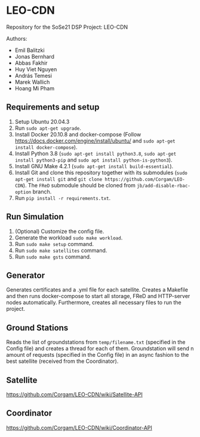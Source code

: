 # LEO-CDN

Repository for the SoSe21 DSP Project: LEO-CDN

Authors:

- Emil Balitzki
- Jonas Bernhard
- Abbas Fakhir
- Huy Viet Nguyen
- András Temesi
- Marek Wallich
- Hoang Mi Pham

## Requirements and setup

1. Setup Ubuntu 20.04.3
2. Run `sudo apt-get upgrade`.
3. Install Docker 20.10.8 and docker-compose (Follow https://docs.docker.com/engine/install/ubuntu/ and `sudo apt-get install docker-compose`).
4. Install Python 3.8 (`sudo apt-get install python3.8`, `sudo apt-get install python3-pip` and `sudo apt install python-is-python3`).
5. Install GNU Make 4.2.1 (`sudo apt-get install build-essential`).
6. Install Git and clone this repository together with its submodules (`sudo apt-get install git` and `git clone https://github.com/Corgam/LEO-CDN`).
The `FReD` submodule should be cloned from `jb/add-disable-rbac-option` branch.
8. Run `pip install -r requirements.txt`.

## Run Simulation

1. (Optional) Customize the config file.
2. Generate the workload `sudo make workload`.
3. Run `sudo make setup` command.
4. Run `sudo make satellites` command.
5. Run `sudo make gsts` command.

## Generator

Generates certificates and a .yml file for each satellite. Creates a Makefile and then runs docker-compose to start all storage, FReD and HTTP-server nodes automatically. Furthermore, creates all necessary files to run the project.

## Ground Stations

Reads the list of groundstations from `temp/filename.txt` (specified in the Config file) and creates a thread for each of them. Groundstation will send n amount of requests (specified in the Config file) in an async fashion to the best satellite (received from the Coordinator).

## Satellite

https://github.com/Corgam/LEO-CDN/wiki/Satellite-API

## Coordinator

https://github.com/Corgam/LEO-CDN/wiki/Coordinator-API
